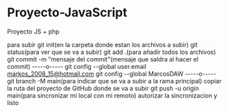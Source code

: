 # Proyecto-JavaScript
Proyecto JS + php

para subir 
git init(en la carpeta donde estan los archivos a subir)
git status(para ver que se va a subir)
git add .(para añadir todos los archivos)
git commit -m "mensaje del commit"(mensaje que saldra al hacer el commit)
-----o-----
git config --global user.email markos_2008_15@hotmail.com 
git config --global MarcosDAW
-----o-----
git branch -M main(para indicar que se va a subir a la rama principal)
copiar la ruta del proyecto de GitHub donde se va a subir 
git push -u origin main(para sincronizar mi local con mi remoto)
autorizar la sincronizacion y listo
